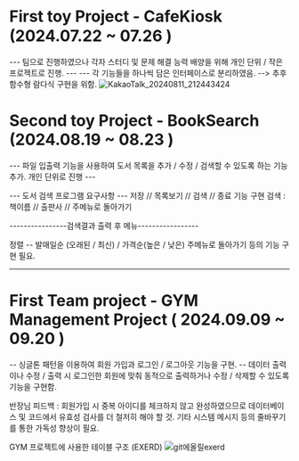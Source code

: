 # First toy Project - CafeKiosk　(2024.07.22 ~ 07.26 )
--- 팀으로 진행하였으나 각자 스터디 및 문제 해결 능력 배양을 위해 개인 단위 / 작은 프로젝트로 진행. ---
--- 각 기능들을 하나씩 담은 인터페이스로 분리하였음. --> 추후 함수형 람다식 구현을 위함.
![KakaoTalk_20240811_212443424](https://github.com/user-attachments/assets/5c801474-5058-4372-8c48-8c7f43f22b1a)


# Second toy Project - BookSearch (2024.08.19 ~ 08.23 )
--- 파일 입출력 기능을 사용하여 도서 목록을 추가 / 수정 / 검색할 수 있도록 하는 기능 추가. 개인 단위로 진행 ---

--- 도서 검색 프로그램 요구사항 ---
저장 // 목록보기 // 검색 // 종료 기능 구현
검색 : 책이름 // 출판사 // 주메뉴로 돌아가기

----------------검색결과 출력 후 메뉴-----------------

정렬 -- 발매일순 (오래된 / 최신) / 가격순(높은 / 낮은)
주메뉴로 돌아가기 등의 기능 구현 필요.

---------------------------------------------------------

# First Team project - GYM Management Project ( 2024.09.09 ~ 09.20 )

-- 싱글톤 패턴을 이용하여 회원 가입과 로그인 / 로그아웃 기능을 구현.
-- 데이터 출력이나 수정 / 출력 시 로그인한 회원에 맞춰 동적으로 출력하거나 수정 / 삭제할 수 있도록 기능을 구현함.

반장님 피드백 : 회원가입 시 중복 아이디를 체크하지 않고 완성하였으므로 데이터베이스 및 코드에서 유효성 검사를 더 철저히 해야 할 것.
               기타 시스템 메시지 등의 줄바꾸기를 통한 가독성 향상이 필요.

GYM 프로젝트에 사용한 테이블 구조 (EXERD)
![git에올릴exerd](https://github.com/user-attachments/assets/ca3285e0-8dca-47b6-adf6-3869539a22a3)
